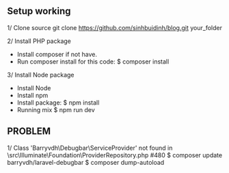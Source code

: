 ## Setup working
1/ Clone source
git clone https://github.com/sinhbuidinh/blog.git your_folder

2/ Install PHP package
- Install composer if not have.
- Run composer install for this code:
$ composer install

3/ Install Node package
- Install Node
- Install npm
- Install package:
$ npm install
- Running mix
$ npm run dev

## PROBLEM
1/ Class 'Barryvdh\Debugbar\ServiceProvider' not found in \src\Illuminate\Foundation\ProviderRepository.php #480
$ composer update barryvdh/laravel-debugbar
$ composer dump-autoload

